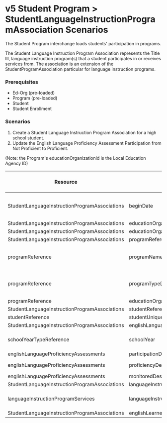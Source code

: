 # v5 Student Program > StudentLanguageInstructionProgramAssociation Scenarios

The Student Program interchange loads students' participation in programs.

The Student Language Instruction Program Association represents the Title III,
language instruction program(s) that a student participates in or receives
services from. The association is an extension of the StudentProgramAssociation
particular for language instruction programs.

### Prerequisites

* Ed-Org (pre-loaded)
* Program (pre-loaded)
* Student
* Student Enrollment

### Scenarios

1. Create a Student Language Instruction Program Association for a high school
    student.
2. Update the English Language Proficiency Assessment Participation from Not
    Proficient to Proficient.

(Note: the Program's educationOrganizationId is the Local Education Agency ID)

| Resource | Property Name | Is Collection | Data Type | Required / Optional | Scenario 1  <br/>POST | Scenario 2  <br/>PUT |
| --- | --- | --- | --- | --- | --- | --- |
| StudentLanguageInstructionProgramAssociations | beginDate | FALSE | date | REQUIRED | 8/23/<br/>[Current School Year] | 8/23/<br/>[Current School Year] |
| StudentLanguageInstructionProgramAssociations | educationOrganizationReference | FALSE | educationOrganizationReference | REQUIRED |     |     |
| StudentLanguageInstructionProgramAssociations | educationOrganizationId | FALSE | integer | REQUIRED | 255901 | 255901 |
| StudentLanguageInstructionProgramAssociations | programReference | FALSE | programReference | REQUIRED |     |     |
| programReference | programName | FALSE | string | REQUIRED | English as a Second Language (ESL) | English as a Second Language (ESL) |
| programReference | programTypeDescriptor | FALSE | programTypeDescriptor | REQUIRED | English as a Second Language (ESL) | English as a Second Language (ESL) |
| programReference | educationOrganizationId | FALSE | integer | REQUIRED | 255901 | 255901 |
| StudentLanguageInstructionProgramAssociations | studentReference | FALSE | studentReference | REQUIRED |     |     |
| studentReference | studentUniqueId | FALSE | string | REQUIRED | 222222 | 222222 |
| StudentLanguageInstructionProgramAssociations | englishLanguageProficiencyAssessments | TRUE | englishLanguageProficiencyAssessment[] | REQUIRED |     |     |
| schoolYearTypeReference | schoolYear | FALSE | int | REQUIRED | [Current School Year] | [Current School Year] |
| englishLanguageProficiencyAssessments | participationDescriptor | FALSE | participationDescriptor | REQUIRED | Completed | Completed |
| englishLanguageProficiencyAssessments | proficiencyDescriptor | FALSE | proficiencyDescriptor | REQUIRED | Not Proficient | **Proficient** |
| englishLanguageProficiencyAssessments | monitoredDescriptor | FALSE | monitoredDescriptor | REQUIRED | Year 1 | Year 1 |
| StudentLanguageInstructionProgramAssociations | languageInstructionProgramServices | TRUE | service[] | REQUIRED |     |     |
| languageInstructionProgramServices | languageInstructionProgramServiceDescriptor | FALSE | languageInstructionProgramServiceDescriptor | REQUIRED | Structured English Immersion | Structured English Immersion |
| StudentLanguageInstructionProgramAssociations | englishLearnerParticipation | FALSE | boolean | REQUIRED | TRUE | TRUE |
